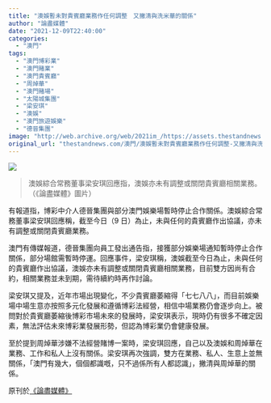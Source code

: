 ```yaml
---
title: "澳娛暫未對貴賓廳業務作任何調整　又撇清與洗米華的關係"
author: "論盡媒體"
date: "2021-12-09T22:40:00"
categories:
  - "澳門"
tags:
  - "澳門博彩業"
  - "澳門賭業"
  - "澳門貴賓廳"
  - "周焯華"
  - "澳門賭場"
  - "太陽城集團"
  - "梁安琪"
  - "澳娛"
  - "澳門旅遊娛樂"
  - "德晉集團"
image: "http://web.archive.org/web/2021im_/https://assets.thestandnews.com/media/photos/211202534542096543845.jpg"
original_url: "thestandnews.com/澳門/澳娛暫未對貴賓廳業務作任何調整-又撇清與洗米華的關係"
---
```

![](http://web.archive.org/web/2021im_/https://assets.thestandnews.com/media/photos/211202534542096543845.jpg)
> 澳娛綜合常務董事梁安琪回應指，澳娛亦未有調整或關閉貴賓廳相關業務。（《論盡媒體》圖片）

有報道指，博彩中介人德晉集團與部分澳門娛樂場暫時停止合作關係。澳娛綜合常務董事梁安琪回應稱，截至今日（9 日）為止，未與任何的貴賓廳作出協議，亦未有調整或關閉貴賓廳業務。

澳門有傳媒報道，德晉集團向員工發出通告指，接獲部分娛樂場通知暫時停止合作關係，部分場館需暫時停運。回應事件，梁安琪稱，澳娛截至今日為止，未與任何的貴賓廳作出協議，澳娛亦未有調整或關閉貴賓廳相關業務，目前雙方因尚有合約，相關業務並未到期，需待續約時再作討論。

梁安琪又提及，近年市場出現變化，不少貴賓廳萎縮得「七七八八」，而目前娛樂場中場生意亦按照多元化發展和遵循博彩法經營，相信中場業務仍會逐步向上。被問對於貴賓廳萎縮後博彩市場未來的發展時，梁安琪表示，現時仍有很多不確定因素，無法評估未來博彩業發展形勢，但認為博彩業仍會健康發展。

至於提到周焯華涉嫌不法經營賭博一案時，梁安琪回應，自己以及澳娛和周焯華在業務、工作和私人上沒有關係。梁安琪再次強調，雙方在業務、私人、生意上並無關係，「澳門有幾大，個個都識嘅，只不過係所有人都認識」，撇清與周焯華的關係。

原刊於[《論盡媒體》](http://web.archive.org/web/20211211113918/https://aamacau.com/2021/12/09/%e6%be%b3%e5%a8%9b%e6%9a%ab%e6%9c%aa%e5%b0%8d%e8%b2%b4%e8%b3%93%e5%bb%b3%e6%a5%ad%e5%8b%99%e4%bd%9c%e4%bb%bb%e4%bd%95%e8%aa%bf%e6%95%b4-%e5%8f%88%e6%92%87%e6%b8%85%e8%88%87%e6%b4%97%e7%b1%b3%e8%8f%af/)